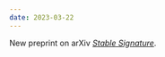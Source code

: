 ```yaml
---
date: 2023-03-22
---
```


New preprint on arXiv [*Stable Signature*](publications/stablesignature/).
